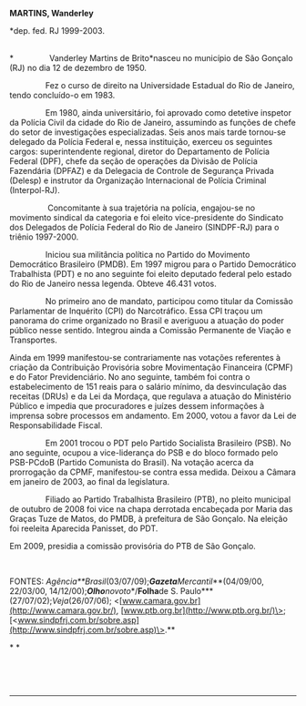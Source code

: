 **MARTINS, Wanderley**

\*dep. fed. RJ 1999-2003.

\
 *                Vanderley Martins de Brito*nasceu no município de São
Gonçalo (RJ) no dia 12 de dezembro de 1950.

                Fez o curso de direito na Universidade Estadual do Rio
de Janeiro, tendo concluído-o em 1983.

                Em 1980, ainda universitário, foi aprovado como detetive
inspetor da Polícia Civil da cidade do Rio de Janeiro, assumindo as
funções de chefe do setor de investigações especializadas. Seis anos
mais tarde tornou-se delegado da Polícia Federal e, nessa instituição,
exerceu os seguintes cargos: superintendente regional, diretor do
Departamento de Polícia Federal (DPF), chefe da seção de operações da
Divisão de Polícia Fazendária (DPFAZ) e da Delegacia de Controle de
Segurança Privada (Delesp) e instrutor da Organização Internacional de
Polícia Criminal (Interpol-RJ).

                 Concomitante à sua trajetória na polícia, engajou-se no
movimento sindical da categoria e foi eleito vice-presidente do
Sindicato dos Delegados de Polícia Federal do Rio de Janeiro (SINDPF-RJ)
para o triênio 1997-2000.

                Iniciou sua militância política no Partido do Movimento
Democrático Brasileiro (PMDB). Em 1997 migrou para o Partido Democrático
Trabalhista (PDT) e no ano seguinte foi eleito deputado federal pelo
estado do Rio de Janeiro nessa legenda. Obteve 46.431 votos.

                No primeiro ano de mandato, participou como titular da
Comissão Parlamentar de Inquérito (CPI) do Narcotráfico. Essa CPI traçou
um panorama do crime organizado no Brasil e averiguou a atuação do poder
público nesse sentido. Integrou ainda a Comissão Permanente de Viação e
Transportes.

Ainda em 1999 manifestou-se contrariamente nas votações referentes à
criação da Contribuição Provisória sobre Movimentação Financeira (CPMF)
e do Fator Previdenciário. No ano seguinte, também foi contra o
estabelecimento de 151 reais para o salário mínimo, da desvinculação das
receitas (DRUs) e da Lei da Mordaça, que regulava a atuação do
Ministério Público e impedia que procuradores e juízes dessem
informações à imprensa sobre processos em andamento. Em 2000, votou a
favor da Lei de Responsabilidade Fiscal.

                Em 2001 trocou o PDT pelo Partido Socialista Brasileiro
(PSB). No ano seguinte, ocupou a vice-liderança do PSB e do bloco
formado pelo PSB-PCdoB (Partido Comunista do Brasil). Na votação acerca
da prorrogação da CPMF, manifestou-se contra essa medida. Deixou a
Câmara em janeiro de 2003, ao final da legislatura.

                Filiado ao Partido Trabalhista Brasileiro (PTB), no
pleito municipal de outubro de 2008 foi vice na chapa derrotada
encabeçada por Maria das Graças Tuze de Matos, do PMDB, à prefeitura de
São Gonçalo. Na eleição foi reeleita Aparecida Panisset, do PDT.

Em 2009, presidia a comissão provisória do PTB de São Gonçalo.

 

FONTES: *Agência**Brasil*(03/07/09);***Gazeta****Mercantil***(04/09/00,
22/03/00, 14/12/00);***Olho**no**voto**/**Folha**de S.
Paulo***(27/07/02);*Veja*(26/07/06);
\<[www.camara.gov.br](http://www.camara.gov.br/),
[www.ptb.org.br](http://www.ptb.org.br/)\>;
[\<www.sindpfrj.com.br/sobre.asp](http://www.sindpfrj.com.br/sobre.asp)\>.**

* *

 

 

* * * * *
